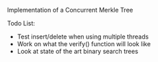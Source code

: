 Implementation of a Concurrent Merkle Tree

Todo List:
* Test insert/delete when using multiple threads
* Work on what the verify() function will look like
* Look at state of the art binary search trees